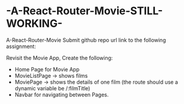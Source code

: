 # -A-React-Router-Movie-STILL-WORKING-

 A-React-Router-Movie
Submit github repo url link to the following assignment:

Revisit the Movie App,
Create the following:
- Home Page for Movie App
- MovieListPage -> shows films
- MoviePage -> shows the details of one film
(the route should use a dynamic variable be /:filmTitle)
- Navbar for navigating between Pages. 
